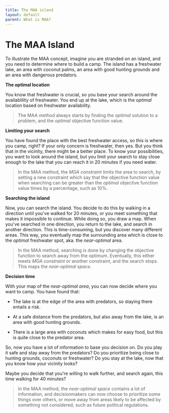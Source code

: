 ```yaml
---
title: The MAA island
layout: default
parent: What is MAA?
---
```


# The MAA Island

To illustrate the MAA concept, imagine you are stranded on an island, and you need to determine where to build a camp. The island has a freshwater lake, an area with coconut palms, an area with good hunting grounds and an area with dangerous predators.

**The optimal location**

You know that freshwater is crucial, so you base your search around the availablility of freshwater. You end up at the lake, which is the *optimal* location based on freshwater availability. 

> The MAA method always starts by finding the *optimal* solution to a problem, and the *optimal* objective function value.

**Limiting your search**

You have found the place with the best freshwater access, so this is where you camp, right? If your only concern is freshwater, then yes. But you think that in the vicinity, there might be a better place. To know your possibilities, you want to look around the island, but you limit your search to stay close enough to the lake that you can reach it in 20 minutes if you need water.

> In the MAA method, the *MGA constraint* limits the area to search, by setting a new constraint which say that the objective function value when searching can be greater than the *optimal* objective function value times by a percentage, such as 10%.

**Searching the island**

Now, you can search the island. You decide to do this by walking in a direction until you've walked for 20 minutes, or you meet something that makes it impossible to continue. While doing so, you draw a map. When you've searched in one direction, you return to the lake, and search in another direction. This is time-consuming, but you discover many different areas. This way, you eventually map the surrounding area which is close to the *optimal* freshwater spot, aka. the *near-optimal* area. 

> In the MAA method, searching is done by changing the objective function to search away from the optimum. Eventually, this either meets *MGA constraint* or another constraint, and the search stops. This maps the *near-optimal space*.

**Decision time**

With your map of the *near-optimal area*, you can now decide where you want to camp. You have found that:

* The lake is at the edge of the area with predators, so staying there entails a risk. 

* At a safe distance from the predators, but also away from the lake, is an area with good hunting grounds. 

* There is a large area with coconuts which makes for easy food, but this is quite close to the predator area.

So, now you have a lot of information to base you decision on. Do you play it safe and stay away from the predators? Do you prioritize being close to hunting grounds, coconuts or freshwater? Do you stay at the lake, now that you know how your vicinity looks? 

Maybe you decide that you're willing to walk further, and search again, this time walking for 40 minutes?

> In the MAA method, the *near-optimal space* contains a lot of information, and decisionmakers can now choose to prioritize some things over others, or move away from areas likely to be affected by something not considered, such as future political regulations.
